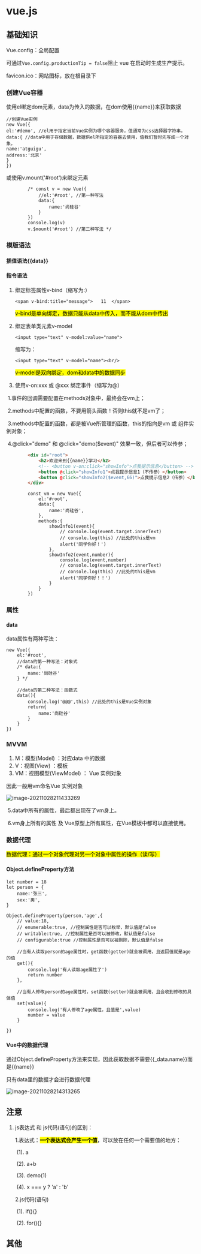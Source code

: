 # vue.js

## 基础知识

Vue.config：全局配置

可通过`Vue.config.productionTip = false`阻止 vue 在启动时生成生产提示。

favicon.ico：网站图标，放在根目录下

### 创建Vue容器

使用el绑定dom元素，data为传入的数据，在dom使用{{name}}来获取数据

```vue
//创建Vue实例
new Vue({
el:'#demo', //el用于指定当前Vue实例为哪个容器服务，值通常为css选择器字符串。
data:{ //data中用于存储数据，数据供el所指定的容器去使用，值我们暂时先写成一个对象。
name:'atguigu',
address:'北京'
}
})  
```

或使用v.mount('#root')来绑定元素

```
		/* const v = new Vue({
			//el:'#root', //第一种写法
			data:{
				name:'尚硅谷'
			}
		})
		console.log(v)
		v.$mount('#root') //第二种写法 */
```

### 模版语法

#### 插值语法{{data}}

#### 指令语法

1. 绑定标签属性v-bind（缩写为:）

   `<span v-bind:title="message">   11  </span>`

   <mark>v-bind是单向绑定，数据只能从data中传入，而不能从dom中传出</mark>

2. 绑定表单类元素v-model

   `<input type="text" v-model:value="name">`

   缩写为：

   `<input type="text" v-model="name"><br/>`

   <mark>v-model是双向绑定，dom和data中的数据同步</mark>

3. 使用v-on:xxx 或 @xxx 绑定事件（缩写为@）

​              1.事件的回调需要配置在methods对象中，最终会在vm上；

​              2.methods中配置的函数，不要用箭头函数！否则this就不是vm了；

​              3.methods中配置的函数，都是被Vue所管理的函数，this的指向是vm 或 组件实例对象；

​              4.@click="demo" 和 @click="demo($event)" 效果一致，但后者可以传参；

```html
		<div id="root">
			<h2>欢迎来到{{name}}学习</h2>
			<!-- <button v-on:click="showInfo">点我提示信息</button> -->
			<button @click="showInfo1">点我提示信息1（不传参）</button>
			<button @click="showInfo2($event,66)">点我提示信息2（传参）</button>
		</div>
```

```vue
		const vm = new Vue({
			el:'#root',
			data:{
				name:'尚硅谷',
			},
			methods:{
				showInfo1(event){
					// console.log(event.target.innerText)
					// console.log(this) //此处的this是vm
					alert('同学你好！')
				},
				showInfo2(event,number){
					console.log(event,number)
					// console.log(event.target.innerText)
					// console.log(this) //此处的this是vm
					alert('同学你好！！')
				}
			}
		})
```



### 属性

#### data

data属性有两种写法：

```
new Vue({
	el:'#root',
	//data的第一种写法：对象式
	/* data:{
		name:'尚硅谷'
	} */

	//data的第二种写法：函数式
	data(){
		console.log('@@@',this) //此处的this是Vue实例对象
		return{
			name:'尚硅谷'
		}
	}
})
```

### MVVM

1. M：模型(Model) ：对应data 中的数据
2. V：视图(View) ：模板
3. VM：视图模型(ViewModel) ： Vue 实例对象

因此一般用vm命名Vue 实例对象

![image-20211028211433269](C:\Users\Administrator\Desktop\WEB\笔记\vue\img\image-20211028211433269.png)

​			5.data中所有的属性，最后都出现在了vm身上。

​            6.vm身上所有的属性 及 Vue原型上所有属性，在Vue模板中都可以直接使用。

### 数据代理

<mark>数据代理：通过一个对象代理对另一个对象中属性的操作（读/写）</mark>

#### Object.defineProperty方法

```
let number = 18
let person = {
	name:'张三',
	sex:'男',
}

Object.defineProperty(person,'age',{
	// value:18,
	// enumerable:true, //控制属性是否可以枚举，默认值是false
	// writable:true, //控制属性是否可以被修改，默认值是false
	// configurable:true //控制属性是否可以被删除，默认值是false

	//当有人读取person的age属性时，get函数(getter)就会被调用，且返回值就是age的值
	get(){
		console.log('有人读取age属性了')
		return number
	},

	//当有人修改person的age属性时，set函数(setter)就会被调用，且会收到修改的具体值
	set(value){
		console.log('有人修改了age属性，且值是',value)
		number = value
	}

})
```



#### Vue中的数据代理

通过Object.defineProperty方法来实现，因此获取数据不需要{{_data.name}}而是{{name}}

只有data里的数据才会进行数据代理

![image-20211028214313265](C:\Users\Administrator\Desktop\WEB\笔记\vue\img\image-20211028214313265.png)

## 注意

1. js表达式 和 js代码(语句)的区别：

   1.表达式：<mark>**一个表达式会产生一个值**</mark>，可以放在任何一个需要值的地方：

   ​                  (1). a

   ​                  (2). a+b

   ​                  (3). demo(1)

   ​                  (4). x === y ? 'a' : 'b'

   

   2.js代码(语句)

   ​                  (1). if(){}

   ​                  (2). for(){}

## 其他
